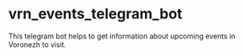 # vrn_events_telegram_bot
This telegram bot helps to get information about upcoming events in Voronezh to visit.
